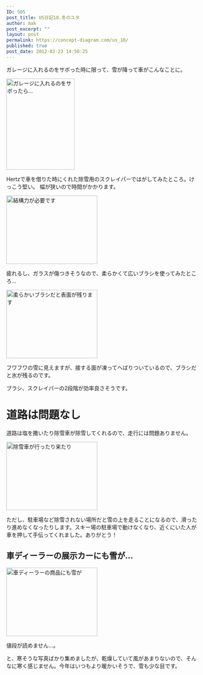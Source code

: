 ```yaml
---
ID: 505
post_title: US日記10.冬のユタ
author: mak
post_excerpt: ""
layout: post
permalink: https://concept-diagram.com/us_10/
published: true
post_date: 2012-02-23 14:50:25
---
```

ガレージに入れるのをサボった時に限って、雪が降って車がこんなことに。

<a href="http://www.flickr.com/photos/27261559@N06/6776357032/"><img src="https://farm8.staticflickr.com/7186/6776357032_19d117eae3_m.jpg" alt="ガレージに入れるのをサボったら..." width="180" height="240" /></a>

Hertzで車を借りた時にくれた除雪用のスクレイパーではがしてみたところ。けっこう堅い。
幅が狭いので時間がかかります。

<a href="http://www.flickr.com/photos/27261559@N06/6922472671/"><img src="https://farm8.staticflickr.com/7055/6922472671_69d9ce5d86_m.jpg" alt="結構力が必要です" width="240" height="180" /></a>

疲れるし、ガラスが傷つきそうなので、柔らかくて広いブラシを使ってみたところ...

<a href="http://www.flickr.com/photos/27261559@N06/6922472927/"><img src="https://farm8.staticflickr.com/7178/6922472927_6f6e0c88be_m.jpg" alt="柔らかいブラシだと表面が残ります" width="240" height="180" /></a>

フワフワの雪に見えますが、接する面が凍ってへばりついているので、ブラシだと氷が残るのです。

ブラシ、スクレイパーの2段階が効率良さそうです。

# 道路は問題なし
道路は塩を撒いたり除雪車が除雪してくれるので、走行には問題ありません。

<a href="http://www.flickr.com/photos/27261559@N06/6922489647/"><img src="https://farm8.staticflickr.com/7041/6922489647_b990e9ed8a_m.jpg" alt="除雪車が行ったり来たり" width="240" height="180" /></a>

ただし、駐車場など除雪されない場所だと雪の上を走ることになるので、滑ったり進めなくなったりします。スキー場の駐車場で動けなくなり、近くにいた人が車を押して手伝ってくれました。ありがとう！

## 車ディーラーの展示カーにも雪が...
<a href="http://www.flickr.com/photos/27261559@N06/6776356896/"><img src="https://farm8.staticflickr.com/7197/6776356896_1144a993f2_m.jpg" alt="車ディーラーの商品にも雪が" width="240" height="180" /></a>

値段が読めません...。

と、寒そうな写真ばかり集めましたが、乾燥していて風があまりないので、そんなに寒く感じません。今年はいつもより暖かいそうで、雪も少な目です。